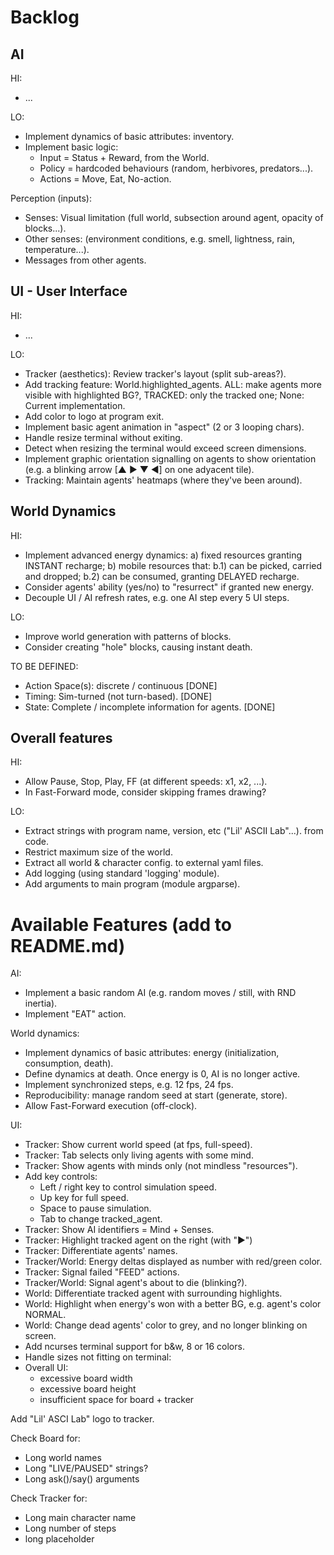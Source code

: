 # Backlog

## AI

HI:

* ...

LO:

* Implement dynamics of basic attributes: inventory.
* Implement basic logic:
  * Input = Status + Reward, from the World.
  * Policy = hardcoded behaviours (random, herbivores, predators...).
  * Actions = Move, Eat, No-action.

Perception (inputs):

* Senses: Visual limitation (full world, subsection around agent, opacity of blocks...).
* Other senses: (environment conditions, e.g. smell, lightness, rain, temperature...).
* Messages from other agents.

## UI - User Interface

HI:

* ...

LO:

* Tracker (aesthetics): Review tracker's layout (split sub-areas?).
* Add tracking feature: World.highlighted_agents. ALL: make agents more visible with highlighted BG?, TRACKED: only the tracked one; None: Current implementation.
* Add color to logo at program exit.
* Implement basic agent animation in "aspect" (2 or 3 looping chars).
* Handle resize terminal without exiting.
* Detect when resizing the terminal would exceed screen dimensions.
* Implement graphic orientation signalling on agents to show orientation (e.g. a blinking arrow [▲ ▶ ▼ ◀] on one adyacent tile).
* Tracking: Maintain agents' heatmaps (where they've been around).

## World Dynamics

HI:

* Implement advanced energy dynamics: a) fixed resources granting INSTANT recharge; b) mobile resources that: b.1) can be picked, carried and dropped; b.2) can be consumed, granting DELAYED recharge.
* Consider agents' ability (yes/no) to "resurrect" if granted new energy.
* Decouple UI / AI refresh rates, e.g. one AI step every 5 UI steps.

LO:

* Improve world generation with patterns of blocks.
* Consider creating "hole" blocks, causing instant death.

TO BE DEFINED:

* Action Space(s): discrete / continuous [DONE]
* Timing: Sim-turned (not turn-based). [DONE]
* State: Complete / incomplete information for agents. [DONE]

## Overall features

HI:

* Allow Pause, Stop, Play, FF (at different speeds: x1, x2, ...).
* In Fast-Forward mode, consider skipping frames drawing?

LO:

* Extract strings with program name, version, etc ("Lil' ASCII Lab"...). from code.
* Restrict maximum size of the world.
* Extract all world & character config. to external yaml files.
* Add logging (using standard 'logging' module).
* Add arguments to main program (module argparse).


# Available Features (add to README.md)

AI:

* Implement a basic random AI (e.g. random moves / still, with RND inertia).
* Implement "EAT" action.

World dynamics:

* Implement dynamics of basic attributes: energy (initialization, consumption, death).
* Define dynamics at death. Once energy is 0, AI is no longer active.
* Implement synchronized steps, e.g. 12 fps, 24 fps.
* Reproducibility: manage random seed at start (generate, store).
* Allow Fast-Forward execution (off-clock).

UI:

* Tracker: Show current world speed (at fps, full-speed).
* Tracker: Tab selects only living agents with some mind.
* Tracker: Show agents with minds only (not mindless "resources").
* Add key controls:
  * Left / right key to control simulation speed.
  * Up key for full speed.
  * Space to pause simulation.
  * Tab to change tracked_agent.
* Tracker: Show AI identifiers = Mind + Senses.
* Tracker: Highlight tracked agent on the right (with "▶")
* Tracker: Differentiate agents' names.
* Tracker/World: Energy deltas displayed as number with red/green color.
* Tracker: Signal failed "FEED" actions.
* Tracker/World: Signal agent's about to die (blinking?).
* World: Differentiate tracked agent with surrounding highlights.
* World: Highlight when energy's won with a better BG, e.g. agent's color NORMAL.
* World: Change dead agents' color to grey, and no longer blinking on screen.
* Add ncurses terminal support for b&w, 8 or 16 colors.
* Handle sizes not fitting on terminal:
* Overall UI:
  * excessive board width
  * excessive board height
  * insufficient space for board + tracker

Add "Lil' ASCI Lab" logo to tracker.

Check Board for:

* Long world names
* Long "LIVE/PAUSED" strings?
* Long ask()/say() arguments

Check Tracker for:

* Long main character name
* Long number of steps
* long placeholder
